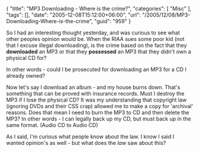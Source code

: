 {
	"title": "MP3 Downloading - Where is the crime?",
	"categories": [
		"Misc"
	],
	"tags": [],
	"date": "2005-12-08T15:12:00+06:00",
	"url": "/2005/12/08/MP3-Downloading-Where-is-the-crime",
	"guid": "959"
}

So I had an interesting thought yesterday, and was curious to see what other peoples opinion would be. When the RIAA sues some poor kid (not that I excuse illegal downloading), is the crime based on the fact that they <b>downloaded</b> an MP3 or that they <b>possessed</b> an MP3 that they didn't own a physical CD for? 

In other words - could I be prosecuted for downloading an MP3 for a CD I already owned?

Now let's say I download an album - and my house burns down. That's something that can be proved with insurance records. Must I destroy the MP3 if I lose the physical CD? It was my understanding that copyright law (ignoring DVDs and their CSS crap) allowed me to make a copy for 'archival' reasons. Does that mean I need to burn the MP3 to CD and then delete the MP3? In other words - I can legally back up my CD, but must back up in the same format. (Audio CD to Audio CD)

As I said, I'm curious what people know about the law. I know I said I wanted opinion's as well - but what does the <i>law</i> saw about this?
